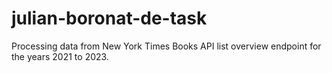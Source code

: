 # julian-boronat-de-task
Processing data from New York Times Books API list overview endpoint for the years 2021 to 2023.
